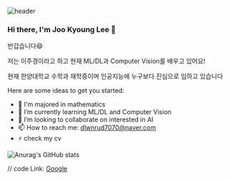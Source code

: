 
![header](https://capsule-render.vercel.app/api?type=wave&color=auto&height=300&section=header&text=Welcome%20JK&fontSize=90)


### Hi there, I'm Joo Kyoung Lee 👋
 반갑습니다😄
 
저는 이주경이라고 하고 현재 ML/DL과 Computer Vision를 배우고 있어요!

현재 한양대학교 수학과 재학중이며 인공지능에 누구보다 진심으로 임하고 있습니다

Here are some ideas to get you started:

- 🔭 I'm majored in mathematics
- 🌱 I’m currently learning ML/DL and Computer Vision
- 👯 I’m looking to collaborate on interested in AI
- 📫 How to reach me: dlwnrud7070@naver.com
- ⚡ check my cv



![Anurag's GitHub stats](https://github-readme-stats.vercel.app/api?username=jk56789&show_icons=true&theme=radical)





// code
Link: [Google][googlelink]

[googlelink]: https://google.com "Go google"
